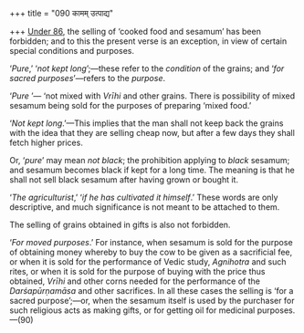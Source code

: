 +++
title = "090 कामम् उत्पाद्य"

+++
[Under
86](/hinduism/book/manusmriti-with-the-commentary-of-medhatithi/d/doc201823.html),
the selling of ‘cooked food and sesamum’ has been forbidden; and to this
the present verse is an exception, in view of certain special conditions
and purposes.

‘*Pure*,’ ‘*not kept long*’;—these refer to the *condition* of the
grains; and ‘*for* *sacred purposes*’—refers to the *purpose*.

‘*Pure* ’— ‘not mixed with *Vrīhi* and other grains. There is
possibility of mixed sesamum being sold for the purposes of preparing
‘mixed food.’

‘*Not kept long*.’—This implies that the man shall not keep back the
grains with the idea that they are selling cheap now, but after a few
days they shall fetch higher prices.

Or, ‘*pure*’ may mean *not black*; the prohibition applying to *black*
sesamum; and sesamum becomes black if kept for a long time. The meaning
is that he shall not sell black sesamum after having grown or bought it.

‘*The agriculturist*,’ ‘*if he has cultivated it himself*.’ These words
are only descriptive, and much significance is not meant to be attached
to them.

The selling of grains obtained in gifts is also not forbidden.

‘*For moved purposes*.’ For instance, when sesamum is sold for the
purpose of obtaining money whereby to buy the cow to be given as a
sacrificial fee, or when it is sold for the performance of Vedic study,
*Agnihotra* and such rites, or when it is sold for the purpose of buying
with the price thus obtained, *Vrīhi* and other corns needed for the
performance of the *Darśapūrṇamāsa* and other sacrifices. In all these
cases the selling is ‘for a sacred purpose’;—or, when the sesamum itself
is used by the purchaser for such religious acts as making gifts, or for
getting oil for medicinal purposes.—(90)


